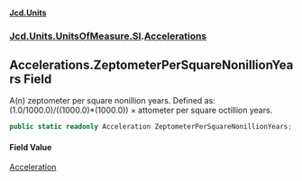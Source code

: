 #### [Jcd.Units](index.md 'index')
### [Jcd.Units.UnitsOfMeasure.SI](Jcd.Units.UnitsOfMeasure.SI.md 'Jcd.Units.UnitsOfMeasure.SI').[Accelerations](Accelerations.md 'Jcd.Units.UnitsOfMeasure.SI.Accelerations')

## Accelerations.ZeptometerPerSquareNonillionYears Field

A(n) zeptometer per square nonillion years. Defined as: (1.0/1000.0)/((1000.0)*(1000.0)) × attometer per square octillion years.

```csharp
public static readonly Acceleration ZeptometerPerSquareNonillionYears;
```

#### Field Value
[Acceleration](Acceleration.md 'Jcd.Units.UnitTypes.Acceleration')
